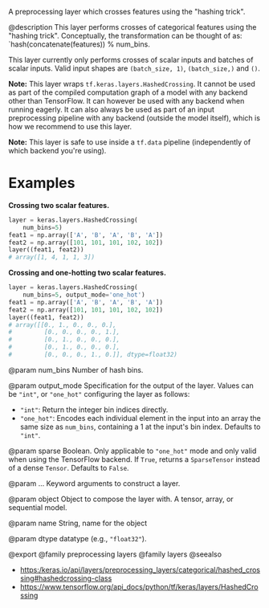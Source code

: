 A preprocessing layer which crosses features using the "hashing trick".

@description
This layer performs crosses of categorical features using the "hashing
trick". Conceptually, the transformation can be thought of as:
`hash(concatenate(features)) % num_bins.

This layer currently only performs crosses of scalar inputs and batches of
scalar inputs. Valid input shapes are `(batch_size, 1)`, `(batch_size,)` and
`()`.

**Note:** This layer wraps `tf.keras.layers.HashedCrossing`. It cannot
be used as part of the compiled computation graph of a model with
any backend other than TensorFlow.
It can however be used with any backend when running eagerly.
It can also always be used as part of an input preprocessing pipeline
with any backend (outside the model itself), which is how we recommend
to use this layer.

**Note:** This layer is safe to use inside a `tf.data` pipeline
(independently of which backend you're using).

# Examples
**Crossing two scalar features.**

```python
layer = keras.layers.HashedCrossing(
    num_bins=5)
feat1 = np.array(['A', 'B', 'A', 'B', 'A'])
feat2 = np.array([101, 101, 101, 102, 102])
layer((feat1, feat2))
# array([1, 4, 1, 1, 3])
```

**Crossing and one-hotting two scalar features.**

```python
layer = keras.layers.HashedCrossing(
    num_bins=5, output_mode='one_hot')
feat1 = np.array(['A', 'B', 'A', 'B', 'A'])
feat2 = np.array([101, 101, 101, 102, 102])
layer((feat1, feat2))
# array([[0., 1., 0., 0., 0.],
#         [0., 0., 0., 0., 1.],
#         [0., 1., 0., 0., 0.],
#         [0., 1., 0., 0., 0.],
#         [0., 0., 0., 1., 0.]], dtype=float32)
```

@param num_bins
Number of hash bins.

@param output_mode
Specification for the output of the layer. Values can be
`"int"`, or `"one_hot"` configuring the layer as follows:
- `"int"`: Return the integer bin indices directly.
- `"one_hot"`: Encodes each individual element in the input into an
    array the same size as `num_bins`, containing a 1 at the input's
    bin index. Defaults to `"int"`.

@param sparse
Boolean. Only applicable to `"one_hot"` mode and only valid
when using the TensorFlow backend. If `True`, returns
a `SparseTensor` instead of a dense `Tensor`. Defaults to `False`.

@param ...
Keyword arguments to construct a layer.

@param object
Object to compose the layer with. A tensor, array, or sequential model.

@param name
String, name for the object

@param dtype
datatype (e.g., `"float32"`).

@export
@family preprocessing layers
@family layers
@seealso
+ <https:/keras.io/api/layers/preprocessing_layers/categorical/hashed_crossing#hashedcrossing-class>
+ <https://www.tensorflow.org/api_docs/python/tf/keras/layers/HashedCrossing>
